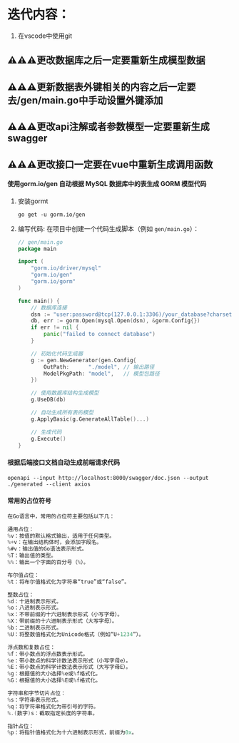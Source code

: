 # 迭代内容：

1. 在vscode中使用git



## ⚠️⚠️⚠️更改数据库之后一定要重新生成模型数据

## ⚠️⚠️⚠️更新数据表外键相关的内容之后一定要去/gen/main.go中手动设置外键添加

## ⚠️⚠️⚠️更改api注解或者参数模型一定要重新生成swagger

## ⚠️⚠️⚠️更改接口一定要在vue中重新生成调用函数



#### 使用gorm.io/gen 自动根据 MySQL 数据库中的表生成 GORM 模型代码

1. 安装gormt

   ```shell	
   go get -u gorm.io/gen
   ```

2. 编写代码: 在项目中创建一个代码生成脚本（例如 `gen/main.go`）：

   ```go
   // gen/main.go
   package main
   
   import (
       "gorm.io/driver/mysql"
       "gorm.io/gen"
       "gorm.io/gorm"
   )
   
   func main() {
       // 数据库连接
       dsn := "user:password@tcp(127.0.0.1:3306)/your_database?charset=utf8mb4&parseTime=True&loc=Local"
       db, err := gorm.Open(mysql.Open(dsn), &gorm.Config{})
       if err != nil {
           panic("failed to connect database")
       }
   
       // 初始化代码生成器
       g := gen.NewGenerator(gen.Config{
           OutPath:      "./model", // 输出路径
           ModelPkgPath: "model",   // 模型包路径
       })
   
       // 使用数据库结构生成模型
       g.UseDB(db)
   
       // 自动生成所有表的模型
       g.ApplyBasic(g.GenerateAllTable()...)
   
       // 生成代码
       g.Execute()
   }
   
   ```

#### 根据后端接口文档自动生成前端请求代码

   ```shell
openapi --input http://localhost:8000/swagger/doc.json --output ./generated --client axios
   ```

 

#### 常用的占位符号

```go
在Go语言中，常用的占位符主要包括以下几：

通用占位：
%v：按值的默认格式输出，适用于任何类型。
%+v：在输出结构体时，会添加字段名。
%#v：输出值的Go语法表示形式。
%T：输出值的类型。
%%：输出一个字面的百分号（%）。

布尔值占位：
%t：将布尔值格式化为字符串“true”或“false”。

整数占位：
%d：十进制表示形式。
%o：八进制表示形式。
%x：不带前缀的十六进制表示形式（小写字母）。
%X：带前缀的十六进制表示形式（大写字母）。
%b：二进制表示形式。
%U：将整数值格式化为Unicode格式（例如“U+1234”）。

浮点数和复数占位：
%f：带小数点的浮点数表示形式。
%e：带小数点的科学计数法表示形式（小写字母e）。
%E：带小数点的科学计数法表示形式（大写字母E）。
%g：根据值的大小选择%e或%f格式化。
%G：根据值的大小选择%E或%f格式化。

字符串和字节切片占位：
%s：字符串表示形式。
%q：将字符串格式化为带引号的字符。
%.(数字)s：截取指定长度的字符串。

指针占位：
%p：将指针值格式化为十六进制表示形式，前缀为0x。
```











